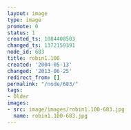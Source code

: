 ```yaml
---
layout: image
type: image
promote: 0
status: 1
created_ts: 1084408503
changed_ts: 1372159391
node_id: 683
title: robin1.100
created: '2004-05-13'
changed: '2013-06-25'
redirect_from: []
permalink: "/node/683/"
tags:
- Older
images:
- src: image/images/robin1.100-683.jpg
  name: robin1.100-683.jpg
---
```


